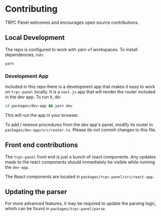# Contributing

TRPC Panel welcomes and encourages open source contributions.

## Local Development

The repo is configured to work with yarn v1 workspaces. To install dependencies, run:

```sh
yarn
```

### Development App

Included in this repo there is a development app that makes it easy to work on `trpc-panel` locally. It is a `next.js` app that will render the router included in the dev app. To run it, do:

```sh
cd packages/dev-app && yarn dev
```

This will run the app in your browser.

To add / remove procedures from the dev app's panel, modify its router in `packages/dev-app/src/router.ts`. Please do not commit changes to this file.

## Front end contributions

The `trpc-panel` front end is just a bunch of react components. Any updates made to the react components should immediately be visible while running the `dev-app`.

The React components are located in `packages/trpc-panel/src/react-app`.

## Updating the parser

For more advanced features, it may be required to update the parsing logic, which can be found in `packages/trpc-panel/parse`.
